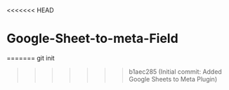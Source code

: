 <<<<<<< HEAD
# Google-Sheet-to-meta-Field
=======
git init
>>>>>>> b1aec285 (Initial commit: Added Google Sheets to Meta Plugin)
